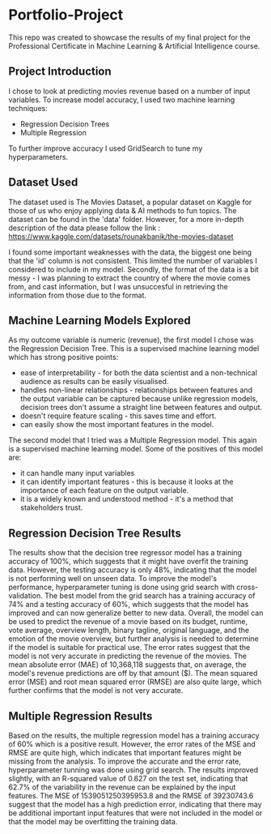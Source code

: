 # Portfolio-Project

This repo was created to showcase the results of my final project for the Professional Certificate in Machine Learning & Artificial Intelligence course.

## Project Introduction

 I chose to look at predicting movies revenue based on a number of input variables. To increase model accuracy, I used two machine learning techniques:
* Regression Decision Trees
* Multiple Regression

To further improve accuracy I used GridSearch to tune my hyperparameters.

## Dataset Used

The dataset used is The Movies Dataset, a popular dataset on Kaggle for those of us who enjoy applying data & AI methods to fun topics. The dataset  can be found in the 'data' folder. However, for a more in-depth description of the data please follow the link : https://www.kaggle.com/datasets/rounakbanik/the-movies-dataset

I found some important weaknesses with the data, the biggest one being that the 'id' column is not consistent. This limited the number of variables I considered to include in my model. Secondly, the format of the data is a bit messy - I was planning to extract the country of where the movie comes from, and cast information, but I was unsuccesful in retrieving the information from those due to the format.

## Machine Learning Models Explored

As my outcome variable is numeric (revenue), the first model I chose was the Regression Decision Tree. This is a supervised machine learning model which has strong positive points:
* ease of interpretability - for both the data scientist and a non-technical audience as results can be easily visualised.
* handles non-linear relationships - relationships between features and the output variable can be captured because unlike regression models, decision trees don't assume a straight line between features and output.
* doesn't require feature scaling - this saves time and effort.
* can easily show the most important features in the model.

The second model that I tried was a Multiple Regression model. This again is a supervised machine learning model. Some of the positives of this model are:
* it can handle many input variables 
* it can identify important features - this is because it looks at the importance of each feature on the output variable.
* it is a widely known and understood method - it's a method that stakeholders trust.

## Regression Decision Tree Results

The results show that the decision tree regressor model has a training accuracy of 100%, which suggests that it might have overfit the training data. However, the testing accuracy is only 48%, indicating that the model is not performing well on unseen data. To improve the model's performance, hyperparameter tuning is done using grid search with cross-validation. The best model from the grid search has a training accuracy of 74% and a testing accuracy of 60%, which suggests that the model has improved and can now generalize better to new data. Overall, the model can be used to predict the revenue of a movie based on its budget, runtime, vote average, overview length, binary tagline, original language, and the emotion of the movie overview, but further analysis is needed to determine if the model is suitable for practical use. The error rates suggest that the model is not very accurate in predicting the revenue of the movies. The mean absolute error (MAE) of 10,368,118 suggests that, on average, the model's revenue predictions are off by that amount ($). The mean squared error (MSE) and root mean squared error (RMSE) are also quite large, which further confirms that the model is not very accurate.

## Multiple Regression Results

Based on the results, the multiple regression model has a training accuracy of 60% which is a positive result. However, the error rates of the MSE and RMSE are quite high, which indicates that important features might be missing from the analysis. To improve the accurate and the error rate, hyperparameter tunning was done using grid search. The results improved slightly, with an R-squared value of 0.627 on the test set, indicating that 62.7% of the variability in the revenue can be explained by the input features. The MSE of 1539051250395953.8 and the RMSE of 39230743.6 suggest that the model has a high prediction error, indicating that there may be additional important input features that were not included in the model or that the model may be overfitting the training data. 
